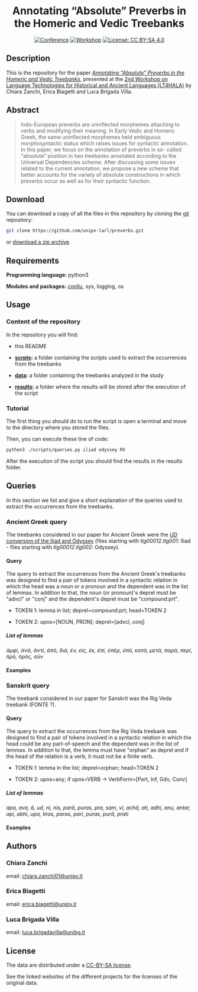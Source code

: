 <div align="center">
 
# Annotating “Absolute” Preverbs in the Homeric and Vedic Treebanks

[![Conference](https://img.shields.io/badge/conference-LREC--2022-blue.svg)](http://icon2021.nits.ac.in/)
[![Workshop](https://img.shields.io/badge/workshop-LT4HALA-9cf.svg)](https://rootroo.com/en/nlp4dh-workshop/)
[![License: CC BY-SA 4.0](https://img.shields.io/badge/License-CC%20BY--SA%204.0-lightgrey.svg)](https://creativecommons.org/licenses/by-sa/4.0/)

</div>

## Description

This is the repository for the paper [*Annotating “Absolute” Preverbs in the Homeric and Vedic Treebanks*](), presented
at the [2nd Workshop on Language Technologies for Historical and Ancient Languages (LT4HALA)]() by Chiara
Zanchi, Erica Biagetti and Luca Brigada Villa.

## Abstract

> Indo-European preverbs are uninflected
morphemes attaching to verbs and
modifying their meaning. In Early Vedic
and Homeric Greek, the same uninflected
morphemes held ambiguous morphosyntactic
status which raises issues
for syntactic annotation. In this paper, we
focus on the annotation of preverbs in so-
called “absolute” position in two treebanks
annotated according to the Universal
Dependencies scheme. After discussing
some issues related to the current
annotation, we propose a new scheme that
better accounts for the variety of absolute
constructions in which preverbs occur as
well as for their syntactic function.

## Download

You can download a copy of all the files in this repository by cloning the
[git](https://git-scm.com/) repository:
```sh
git clone https://github.com/unipv-larl/preverbs.git
```
or [download a zip archive](https://github.com/unipv-larl/preverbs/archive/master.zip).

## Requirements

**Programming language:** python3

**Modules and packages:** [conllu](https://pypi.org/project/conllu/), sys, logging, os

## Usage

### Content of the repository

In the repository you will find:

* this README

* **[scrpts](scripts):** a folder containing the scripts used to extract the occurrences from the treebanks

* **[data](data):** a folder containing the treebanks analyzed in the study

* **[results](results):** a folder where the results will be stored after the execution of the script

### Tutorial

The first thing you should do to run the script is open a terminal and move to the directory where you stored the files.

Then, you can execute these line of code:

```sh
python3 ./scripts/queries.py iliad odyssey RV
```

After the execution of the script you should find the results in the results folder.
## Queries

In this section we list and give a short explanation of the queries used to extract the occurrences from the treebanks.

### Ancient Greek query

The treebanks considered in our paper for Ancient Greek were the
[UD conversion of the Iliad and Odyssey](https://github.com/francescomambrini/katholou/tree/main/ud_treebanks/agdt/data)
(files starting with *tlg00012.tlg001*: Iliad - files starting with *tlg00012.tlg002*: Odyssey).

#### Query

The query to extract the occurrences from the Ancient Greek's treebanks was designed to find a pair of tokens involved
in a syntactic relation in which the head was a noun or a pronoun and the dependent was in the list of lemmas. In
addition to that, the noun (or pronoun)'s deprel must be "advcl" or "conj" and the dependent's deprel must be
"compound:prt".

* TOKEN 1: lemma in list; deprel=compound:prt; head=TOKEN 2

* TOKEN 2: upos=[NOUN, PRON]; deprel=[advcl, conj]

##### List of lemmas

*ἀμφί, ἀνά, ἀντί, ἀπό, διά, ἐν, εἰς, ἐκ, ἐπί, ὑπέρ, ὑπό, κατά, μετά, παρά, περί, πρό, πρός, σύν*

#### Examples

### Sanskrit query

The treebank considered in our paper for Sanskrit was the Rig Veda treebank (FONTE ?).

#### Query

The query to extract the occurrences from the Rig Veda treebank was designed to find a pair of tokens involved in a
syntactic relation in which the head could be any part-of-speech and the dependent was in the list of lemmas. In
addition to that, the lemma must have "orphan" as deprel and if the head of the relation is a verb, it must not be a
finite verb.

* TOKEN 1: lemma in the list; deprel=orphan; head=TOKEN 2

* TOKEN 2: upos=any; if upos=VERB → VerbForm=[Part, Inf, Gdv, Conv]

##### List of lemmas

*apa, ava, ā, ud, ni, nis, parā, puras, pra, sam, vi, achā, ati, adhi, anu, antar, api, abhi, upa, tiras, paras, pari,
puras, purā, prati*

#### Examples



## Authors

### Chiara Zanchi

email: [chiara.zanchi01@unipv.it](mailto:chiara.zanchi01@unipv.it)

### Erica Biagetti

email: [erica.biagetti@unipv.it](mailto:erica.biagetti@unipv.it)

### Luca Brigada Villa

email: [luca.brigadavilla@unibg.it](mailto:luca.brigadavilla@unibg.it)

## License

The data are distributed under a [CC-BY-SA license](https://creativecommons.org/licenses/by-sa/4.0/).

See the linked websites of the different projects for the licenses of the original data.
